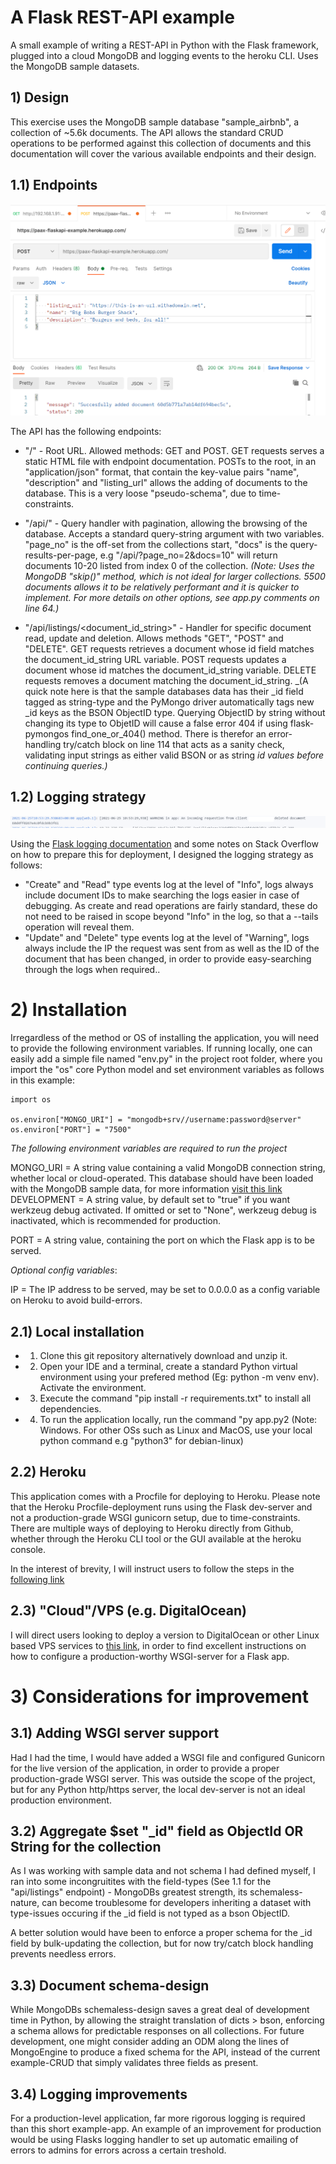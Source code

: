 # A Flask REST-API example

A small example of writing a REST-API in Python with the Flask framework, plugged into a cloud MongoDB and logging events to the heroku CLI. Uses the MongoDB sample datasets.

## 1) Design

This exercise uses the MongoDB sample database "sample_airbnb", a collection of ~5.6k documents. The API allows the standard CRUD operations to be performed against this collection of documents and this documentation will cover the various available endpoints and their design.

## 1.1) Endpoints
![Image of Postman testing of endpoints](assets/README/postman-post-C.png)

The API has the following endpoints:

* "/" - Root URL. Allowed methods: GET and POST. GET requests serves a static HTML file with endpoint documentation. POSTs to the root, in an "application/json" format, that contain the key-value pairs "name", "description" and "listing_url" allows the adding of documents to the database. This is a very loose "pseudo-schema", due to time-constraints.

* "/api/<query string>" - Query handler with pagination, allowing the browsing of the database. Accepts a standard query-string argument with two variables. "page_no" is the off-set from the collections start, "docs" is the query-results-per-page, e.g "/api/?page_no=2&docs=10" will return documents 10-20 listed from index 0 of the collection. _(Note: Uses the MongoDB "skip()" method, which is not ideal for larger collections. 5500 documents allows it to be relatively performant and it is quicker to implement. For more details on other options, see app.py comments on line  64.)_

* "/api/listings/<document_id_string>" - Handler for specific document read, update and deletion. Allows methods "GET", "POST" and "DELETE". GET requests retrieves a document whose id field matches the document_id_string URL variable. POST requests updates a document whose id matches the document_id_string variable. DELETE requests removes a document matching the document_id_string. _(A quick note here is that the sample databases data has their _id field tagged as string-type and the PyMongo driver automatically tags new _id keys as the BSON ObjectID type. Querying ObjectID by string without changing its type to ObjetID will cause a false error 404 if using flask-pymongos find_one_or_404() method. There is therefor an error-handling try/catch block on line 114 that acts as a sanity check, validating input strings as either valid BSON or as string _id values before continuing queries.)_

## 1.2)  Logging strategy

![Heroku Log Message](assets/README/heroku-cli-logs.png)

Using the [Flask logging documentation](https://flask.palletsprojects.com/en/2.0.x/logging/) and some notes on Stack Overflow on how to prepare this for deployment, I designed the logging strategy as follows:

* "Create" and "Read" type events log at the level of "Info", logs always include document IDs to make searching the logs easier in case of debugging. As create and read operations are fairly standard, these do not need to be raised in scope beyond "Info" in the log, so that a --tails operation will reveal them.
* "Update" and "Delete" type events log at the level of "Warning", logs always include the IP the request was sent from as well as the ID of the document that has been changed, in order to provide easy-searching through the logs when required..

# 2) Installation

Irregardless of the method or OS of installing the application, you will need to provide the following environment variables. If running locally, one can easily add a simple file named "env.py" in the project root folder, where you import the "os" core Python model and set environment variables as follows in this example:

```
import os

os.environ["MONGO_URI"] = "mongodb+srv//username:password@server"
os.environ["PORT"] = "7500"

``` 

_The following environment variables are required to run the project_

MONGO_URI = A string value containing a valid MongoDB connection string, whether local or cloud-operated. This database should have been loaded with the MongoDB sample data, for more information [visit this link](https://docs.atlas.mongodb.com/sample-data/available-sample-datasets/)
DEVELOPMENT = A string value, by default set to "true" if you want werkzeug debug activated. If omitted or set to "None", werkzeug debug is inactivated, which is recommended for production.

PORT = A string value, containing the port on which the Flask app is to be served.

_Optional config variables_:

IP = The IP address to be served, may be set to 0.0.0.0 as a config variable on Heroku to avoid build-errors.

## 2.1) Local installation

* 1) Clone this git repository alternatively download and unzip it.

* 2) Open your IDE and a terminal, create a standard Python virtual environment using your prefered method (Eg: python -m venv env). Activate the environment.

* 3) Execute the command "pip install -r requirements.txt" to install all dependencies.

* 4) To run the application locally, run the command "py app.py2 (Note: Windows. For other OSs such as Linux and MacOS, use your local python command e.g "python3" for debian-linux)
 
## 2.2) Heroku

This application comes with a Procfile for deploying to Heroku. Please note that the Heroku Procfile-deployment runs using the Flask dev-server and not a production-grade WSGI gunicorn setup, due to time-constraints. There are multiple ways of deploying to Heroku directly from Github, 
whether through the Heroku CLI tool or the GUI available at the heroku console. 

In the interest of brevity, I will instruct users to follow the steps in the [following link](https://devcenter.heroku.com/articles/getting-started-with-python)

## 2.3) "Cloud"/VPS (e.g. DigitalOcean)

I will direct users looking to deploy a version to DigitalOcean or other Linux based VPS services to [this link](https://www.digitalocean.com/community/tutorials/how-to-deploy-a-flask-application-on-an-ubuntu-vps), in order to find excellent instructions on how to configure a production-worthy WSGI-server for a Flask app.

# 3) Considerations for improvement

## 3.1) Adding WSGI server support

Had I had the time, I would have added a WSGI file and configured Gunicorn for the live version of the application, in order to provide a proper production-grade WSGI server. This was outside the scope of the project, but for any Python http/https server, the local dev-server is not an ideal production environment. 

## 3.2) Aggregate $set "_id" field as ObjectId OR String for the collection

As I was working with sample data and not schema I had defined myself, I ran into some incongruitites with the field-types (See 1.1 for the "api/listings" endpoint) - MongoDBs greatest strength, its schemaless-nature, can become troublesome for developers inheriting a dataset with type-issues occuring if the _id field is not typed as a bson ObjectID. 

A better solution would have been to enforce a proper schema for the _id field by bulk-updating the collection, but for now try/catch block handling prevents needless errors.

## 3.3) Document schema-design

While MongoDBs schemaless-design saves a great deal of development time in Python,
by allowing the straight translation of dicts > bson, enforcing a schema allows for predictable responses on all collections. For future development, one might consider adding an ODM along the lines of MongoEngine to produce a fixed schema for the API, instead of the current example-CRUD that simply validates three fields as present.

## 3.4) Logging improvements

For a production-level application, far more rigorous logging is required than this short example-app. An example of an improvement for production would be using Flasks logging handler to set up automatic emailing of errors to admins for errors across a certain treshold.
